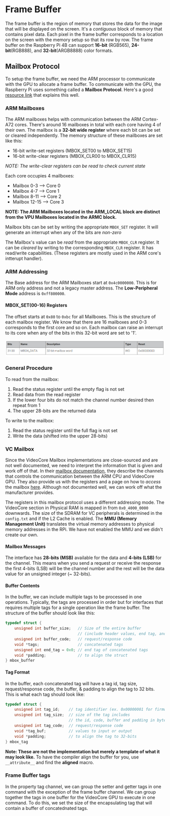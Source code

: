 # Frame Buffer
The frame buffer is the region of memory that stores the data for the image that will be displayed on the screen. It's a *contiguous* block of memory that contains pixel data. Each pixel in the frame buffer corresponds to a location on the screen with the memory setup so that its row by row. The frame buffer on the Raspberry Pi 4B can support **16-bit** (RGB565), **24-bit**(RGB888), and **32-bit**(ARGB8888) color formats.

## Mailbox Protocol
To setup the frame buffer, we need the ARM processor to communicate with the GPU to allocate a frame buffer. To communicate with the GPU, the Raspberry Pi uses something called a **Mailbox Protocol**. Here's a good [resource link](https://jsandler18.github.io/extra/mailbox.html) that explains this well.

### ARM Mailboxes

The ARM mailboxes helps with communication between the ARM Cortex-A72 cores. There's around 16 mailboxes in total with each core having 4 of their own. The mailbox is a **32-bit wide register** where each bit can be set or cleared independently. The memory structure of these mailboxes are set like this:
- 16-bit write-set registers (MBOX_SET00 to MBOX_SET15)
- 16-bit write-clear registers (MBOX_CLR00 to MBOX_CLR15)

*NOTE: The write-clear registers can be read to check current state*

Each core occupies 4 mailboxes:
- Mailbox 0-3 --> Core 0
- Mailbox 4-7 --> Core 1
- Mailbox 8-11 --> Core 2
- Mailbox 12-15 --> Core 3

**NOTE: The ARM Mailboxes located in the ARM_LOCAL block are distinct from the VPU Mailboxes located in the ARMC block.**
 
Mailbox bits can be set by writing the appropriate `MBOX_SET` register. It will generate an interrupt when any of the bits are *non-zero*

The Mailbox's value can be *read* from the appropriate `MBOX_CLR` register. It can be *cleared* by writing to the corresponding `MBOX_CLR` register. It has read/write capabilities. (These registers are mostly used in the ARM core's intterupt handler).

### ARM Addressing
The Base address for the ARM Mailboxes start at `0x4c0000000`. This is for ARM only address and not a legacy master address. The **Low-Peripheral Mode** address is `0xff800000`.

#### MBOX_SET(00-16) Registers
The offset starts at `0x80` to `0xbc` for all Mailboxes. This is the structure of each mailbox register. We know that there are 16 mailboxes and 0-3 corresponds to the first core and so on.
Each mailbox can raise an interrupt to its core when any of the bits in this 32-bit word are set to '1'. 

![MBOX_SET register information](assets/mbox_set_reg.png)

### General Procedure
To read from the mailbox:
1. Read the status register until the empty flag is not set
2. Read data from the read register
3. If the lower four bits do not match the channel number desired then repeat from 1
4. The upper 28-bits are the returned data

To write to the mailbox:
1. Read the status register until the full flag is not set
2. Write the data (shifted into the upper 28-bits)

### VC Mailbox
Since the VideoCore Mailbox implementations are close-sourced and are not well documented, we need to interpret the information that is given and work off of that. In their [mailbox documentation](https://github.com/raspberrypi/firmware/wiki/Mailboxes), they describe the channels that controls the communication between the ARM CPU and VideoCore GPU. They also provide us with the registers and a page on how to *access* the mailbox [here](https://github.com/raspberrypi/firmware/wiki/Accessing-mailboxes). Although not documented well, we can work off what the manufacturer provides. 

The registers in this mailbox protocol uses a different addressing mode. The VideoCore section in Physical RAM is mapped in from `0x0_4000_0000` downwards. The size of the SDRAM for VC peripherals is determined in the `config.txt` and if the L2 Cache is enabled. The **MMU (Memory Management Unit)** translates the virtual memory addresses to physical memory addresses in the RPi. We have not enabled the MMU and we didn't create our own. 

#### Mailbox Messages
The interface has **28-bits (MSB)** available for the data and **4-bits (LSB)** for the channel. This means when you send a request or receive the response the first 4-bits (LSB) will be the channel number and the rest will be the data value for an unsigned integer (~ 32-bits). 

#### Buffer Contents
In the buffer, we can include multiple tags to be processed in one operations. Typically, the tags are processed in order but for interfaces that requires multiple tags for a single operation like the frame buffer. The structure of the buffer should look like this:

```C
typedef struct {
    unsigned int buffer_size;   // Size of the entire buffer
                                // (include header values, end tag, and padding)
    unsigned int buffer_code;   // request/response code
    void *tags;                 // concatenated tags
    unsigned int end_tag = 0x0; // end tag of concatenated tags
    void *padding;              // to align the struct
} mbox_buffer
```

#### Tag Format
In the buffer, each concatenated tag will have a tag id, tag size, request/response code, the buffer, & padding to align the tag to 32 bits. This is what each tag should look like:

```C
typedef struct {
    unsigned int tag_id;    // tag identifier (ex. 0x00000001 for firmware revision)
    unsigned int tag_size;  // size of the tag includes 
                            // the id, code, buffer and padding in bytes
    unsigned int tag_code;  // request/response code
    void *tag_buf;          // values to input or output
    void *padding;          // to align the tag to 32-bits
} mbox_tag
```

**Note: These are not the implementation but merely a template of what it may look like.**
To have the compiler align the buffer for you, use `__attribute__` and find the **aligned** macro.

### Frame Buffer tags
In the property tag channel, we can group the setter and getter tags in one command with the exception of the frame buffer channel. We can group together the tags in one buffer for the VideoCore GPU to execute in one command. To do this, we set the size of the encapsulating tag that will contain a buffer of concatednated tags. 


